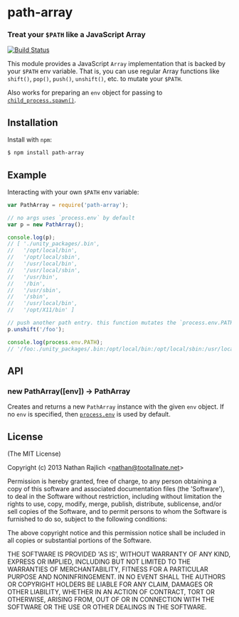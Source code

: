 path-array
==========
### Treat your `$PATH` like a JavaScript Array
[![Build Status](https://travis-ci.org/TooTallNate/path-array.svg?branch=master)](https://travis-ci.org/TooTallNate/path-array)

This module provides a JavaScript `Array` implementation that is backed by your
`$PATH` env variable. That is, you can use regular Array functions like `shift()`,
`pop()`, `push()`, `unshift()`, etc. to mutate your `$PATH`.

Also works for preparing an `env` object for passing to
[`child_process.spawn()`][cp.spawn].


Installation
------------

Install with `npm`:

``` bash
$ npm install path-array
```


Example
-------

Interacting with your own `$PATH` env variable:

``` js
var PathArray = require('path-array');

// no args uses `process.env` by default
var p = new PathArray();

console.log(p);
// [ './unity_packages/.bin',
//   '/opt/local/bin',
//   '/opt/local/sbin',
//   '/usr/local/bin',
//   '/usr/local/sbin',
//   '/usr/bin',
//   '/bin',
//   '/usr/sbin',
//   '/sbin',
//   '/usr/local/bin',
//   '/opt/X11/bin' ]

// push another path entry. this function mutates the `process.env.PATH`
p.unshift('/foo');

console.log(process.env.PATH);
// '/foo:./unity_packages/.bin:/opt/local/bin:/opt/local/sbin:/usr/local/bin:/usr/local/sbin:/usr/bin:/bin:/usr/sbin:/sbin:/usr/local/bin:/opt/X11/bin'
```


API
---

### new PathArray([env]) → PathArray

Creates and returns a new `PathArray` instance with the given `env` object. If no
`env` is specified, then [`process.env`][process.env] is used by default.


License
-------

(The MIT License)

Copyright (c) 2013 Nathan Rajlich &lt;nathan@tootallnate.net&gt;

Permission is hereby granted, free of charge, to any person obtaining
a copy of this software and associated documentation files (the
'Software'), to deal in the Software without restriction, including
without limitation the rights to use, copy, modify, merge, publish,
distribute, sublicense, and/or sell copies of the Software, and to
permit persons to whom the Software is furnished to do so, subject to
the following conditions:

The above copyright notice and this permission notice shall be
included in all copies or substantial portions of the Software.

THE SOFTWARE IS PROVIDED 'AS IS', WITHOUT WARRANTY OF ANY KIND,
EXPRESS OR IMPLIED, INCLUDING BUT NOT LIMITED TO THE WARRANTIES OF
MERCHANTABILITY, FITNESS FOR A PARTICULAR PURPOSE AND NONINFRINGEMENT.
IN NO EVENT SHALL THE AUTHORS OR COPYRIGHT HOLDERS BE LIABLE FOR ANY
CLAIM, DAMAGES OR OTHER LIABILITY, WHETHER IN AN ACTION OF CONTRACT,
TORT OR OTHERWISE, ARISING FROM, OUT OF OR IN CONNECTION WITH THE
SOFTWARE OR THE USE OR OTHER DEALINGS IN THE SOFTWARE.

[process.env]: http://nodejs.org/docs/latest/api/process.html#process_process_env
[cp.spawn]: http://nodejs.org/docs/latest/api/child_process.html#child_process_child_process_spawn_command_args_options

